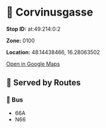 # 🚉 Corvinusgasse


**Stop ID:** at:49:214:0:2

**Zone:** 0100

**Location:** 48.14438466, 16.28063502

[Open in Google Maps](https://www.google.com/maps?q=48.14438466,16.28063502)

## 🚆 Served by Routes

### 🚌 Bus
- 66A
- N66